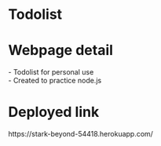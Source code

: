 # Todolist

<h1> Webpage detail </h1>
- Todolist for personal use <br>
- Created to practice node.js <br>

<h1> Deployed link </h1>
<a>https://stark-beyond-54418.herokuapp.com/</a> <br>
